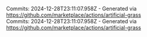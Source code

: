Commits: 2024-12-28T23:11:07.958Z - Generated via https://github.com/marketplace/actions/artificial-grass
<br>
Commits: 2024-12-28T23:11:07.958Z - Generated via https://github.com/marketplace/actions/artificial-grass
<br>
